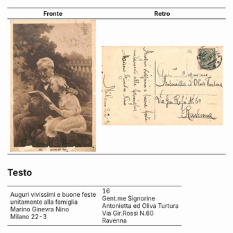 | Fronte | Retro |
| --- | --- |
| ![fronte](fronte.jpg) | ![retro](retro.jpg) |

## Testo

<table border="0">
    <tr>
        <td>
            Auguri vivissimi e buone feste<br/>
            unitamente alla famiglia<br/>
            Marino Ginevra Nino<br/>
            Milano 22-3
        </td>
        <td>
            16<br/>
            Gent.me Signorine<br/>
            Antonietta ed Oliva Turtura<br/>
            Via Gir.Rossi N.60<br/>
            Ravenna
        </td>
    </tr>